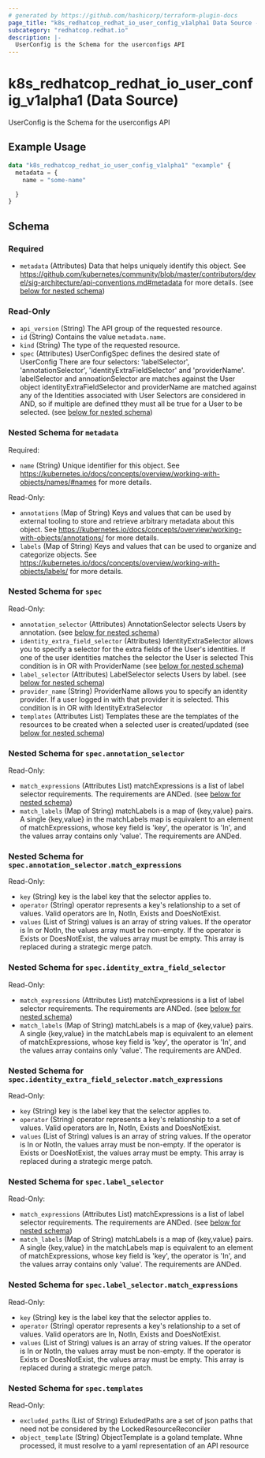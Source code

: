 ```yaml
---
# generated by https://github.com/hashicorp/terraform-plugin-docs
page_title: "k8s_redhatcop_redhat_io_user_config_v1alpha1 Data Source - terraform-provider-k8s"
subcategory: "redhatcop.redhat.io"
description: |-
  UserConfig is the Schema for the userconfigs API
---
```


# k8s_redhatcop_redhat_io_user_config_v1alpha1 (Data Source)

UserConfig is the Schema for the userconfigs API

## Example Usage

```terraform
data "k8s_redhatcop_redhat_io_user_config_v1alpha1" "example" {
  metadata = {
    name = "some-name"

  }
}
```

<!-- schema generated by tfplugindocs -->
## Schema

### Required

- `metadata` (Attributes) Data that helps uniquely identify this object. See https://github.com/kubernetes/community/blob/master/contributors/devel/sig-architecture/api-conventions.md#metadata for more details. (see [below for nested schema](#nestedatt--metadata))

### Read-Only

- `api_version` (String) The API group of the requested resource.
- `id` (String) Contains the value `metadata.name`.
- `kind` (String) The type of the requested resource.
- `spec` (Attributes) UserConfigSpec defines the desired state of UserConfig There are four selectors: 'labelSelector', 'annotationSelector', 'identityExtraFieldSelector' and 'providerName'. labelSelector and annoationSelector are matches against the User object identityExtraFieldSelector and providerName are matched against any of the Identities associated with User Selectors are considered in AND, so if multiple are defined tthey must all be true for a User to be selected. (see [below for nested schema](#nestedatt--spec))

<a id="nestedatt--metadata"></a>
### Nested Schema for `metadata`

Required:

- `name` (String) Unique identifier for this object. See https://kubernetes.io/docs/concepts/overview/working-with-objects/names/#names for more details.

Read-Only:

- `annotations` (Map of String) Keys and values that can be used by external tooling to store and retrieve arbitrary metadata about this object. See https://kubernetes.io/docs/concepts/overview/working-with-objects/annotations/ for more details.
- `labels` (Map of String) Keys and values that can be used to organize and categorize objects. See https://kubernetes.io/docs/concepts/overview/working-with-objects/labels/ for more details.


<a id="nestedatt--spec"></a>
### Nested Schema for `spec`

Read-Only:

- `annotation_selector` (Attributes) AnnotationSelector selects Users by annotation. (see [below for nested schema](#nestedatt--spec--annotation_selector))
- `identity_extra_field_selector` (Attributes) IdentityExtraSelector allows you to specify a selector for the extra fields of the User's identities. If one of the user identities matches the selector the User is selected This condition is in OR with ProviderName (see [below for nested schema](#nestedatt--spec--identity_extra_field_selector))
- `label_selector` (Attributes) LabelSelector selects Users by label. (see [below for nested schema](#nestedatt--spec--label_selector))
- `provider_name` (String) ProviderName allows you to specify an identity provider. If a user logged in with that provider it is selected. This condition is in OR with IdentityExtraSelector
- `templates` (Attributes List) Templates these are the templates of the resources to be created when a selected user is created/updated (see [below for nested schema](#nestedatt--spec--templates))

<a id="nestedatt--spec--annotation_selector"></a>
### Nested Schema for `spec.annotation_selector`

Read-Only:

- `match_expressions` (Attributes List) matchExpressions is a list of label selector requirements. The requirements are ANDed. (see [below for nested schema](#nestedatt--spec--annotation_selector--match_expressions))
- `match_labels` (Map of String) matchLabels is a map of {key,value} pairs. A single {key,value} in the matchLabels map is equivalent to an element of matchExpressions, whose key field is 'key', the operator is 'In', and the values array contains only 'value'. The requirements are ANDed.

<a id="nestedatt--spec--annotation_selector--match_expressions"></a>
### Nested Schema for `spec.annotation_selector.match_expressions`

Read-Only:

- `key` (String) key is the label key that the selector applies to.
- `operator` (String) operator represents a key's relationship to a set of values. Valid operators are In, NotIn, Exists and DoesNotExist.
- `values` (List of String) values is an array of string values. If the operator is In or NotIn, the values array must be non-empty. If the operator is Exists or DoesNotExist, the values array must be empty. This array is replaced during a strategic merge patch.



<a id="nestedatt--spec--identity_extra_field_selector"></a>
### Nested Schema for `spec.identity_extra_field_selector`

Read-Only:

- `match_expressions` (Attributes List) matchExpressions is a list of label selector requirements. The requirements are ANDed. (see [below for nested schema](#nestedatt--spec--identity_extra_field_selector--match_expressions))
- `match_labels` (Map of String) matchLabels is a map of {key,value} pairs. A single {key,value} in the matchLabels map is equivalent to an element of matchExpressions, whose key field is 'key', the operator is 'In', and the values array contains only 'value'. The requirements are ANDed.

<a id="nestedatt--spec--identity_extra_field_selector--match_expressions"></a>
### Nested Schema for `spec.identity_extra_field_selector.match_expressions`

Read-Only:

- `key` (String) key is the label key that the selector applies to.
- `operator` (String) operator represents a key's relationship to a set of values. Valid operators are In, NotIn, Exists and DoesNotExist.
- `values` (List of String) values is an array of string values. If the operator is In or NotIn, the values array must be non-empty. If the operator is Exists or DoesNotExist, the values array must be empty. This array is replaced during a strategic merge patch.



<a id="nestedatt--spec--label_selector"></a>
### Nested Schema for `spec.label_selector`

Read-Only:

- `match_expressions` (Attributes List) matchExpressions is a list of label selector requirements. The requirements are ANDed. (see [below for nested schema](#nestedatt--spec--label_selector--match_expressions))
- `match_labels` (Map of String) matchLabels is a map of {key,value} pairs. A single {key,value} in the matchLabels map is equivalent to an element of matchExpressions, whose key field is 'key', the operator is 'In', and the values array contains only 'value'. The requirements are ANDed.

<a id="nestedatt--spec--label_selector--match_expressions"></a>
### Nested Schema for `spec.label_selector.match_expressions`

Read-Only:

- `key` (String) key is the label key that the selector applies to.
- `operator` (String) operator represents a key's relationship to a set of values. Valid operators are In, NotIn, Exists and DoesNotExist.
- `values` (List of String) values is an array of string values. If the operator is In or NotIn, the values array must be non-empty. If the operator is Exists or DoesNotExist, the values array must be empty. This array is replaced during a strategic merge patch.



<a id="nestedatt--spec--templates"></a>
### Nested Schema for `spec.templates`

Read-Only:

- `excluded_paths` (List of String) ExludedPaths are a set of json paths that need not be considered by the LockedResourceReconciler
- `object_template` (String) ObjectTemplate is a goland template. Whne processed, it must resolve to a yaml representation of an API resource
